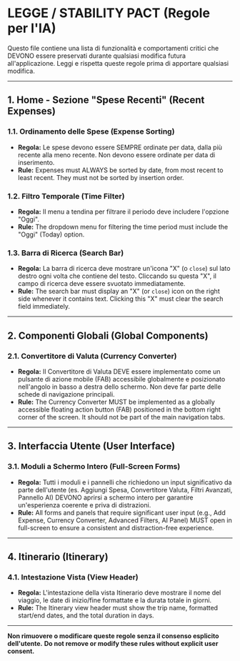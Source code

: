 # LEGGE / STABILITY PACT (Regole per l'IA)

Questo file contiene una lista di funzionalità e comportamenti critici che DEVONO essere preservati durante qualsiasi modifica futura all'applicazione. Leggi e rispetta queste regole prima di apportare qualsiasi modifica.

---

## 1. Home - Sezione "Spese Recenti" (Recent Expenses)

### 1.1. Ordinamento delle Spese (Expense Sorting)

- **Regola:** Le spese devono essere SEMPRE ordinate per data, dalla più recente alla meno recente. Non devono essere ordinate per data di inserimento.
- **Rule:** Expenses must ALWAYS be sorted by date, from most recent to least recent. They must not be sorted by insertion order.

### 1.2. Filtro Temporale (Time Filter)

- **Regola:** Il menu a tendina per filtrare il periodo deve includere l'opzione "Oggi".
- **Rule:** The dropdown menu for filtering the time period must include the "Oggi" (Today) option.

### 1.3. Barra di Ricerca (Search Bar)

- **Regola:** La barra di ricerca deve mostrare un'icona "X" (o `close`) sul lato destro ogni volta che contiene del testo. Cliccando su questa "X", il campo di ricerca deve essere svuotato immediatamente.
- **Rule:** The search bar must display an "X" (or `close`) icon on the right side whenever it contains text. Clicking this "X" must clear the search field immediately.

---

## 2. Componenti Globali (Global Components)

### 2.1. Convertitore di Valuta (Currency Converter)

- **Regola:** Il Convertitore di Valuta DEVE essere implementato come un pulsante di azione mobile (FAB) accessibile globalmente e posizionato nell'angolo in basso a destra dello schermo. Non deve far parte delle schede di navigazione principali.
- **Rule:** The Currency Converter MUST be implemented as a globally accessible floating action button (FAB) positioned in the bottom right corner of the screen. It should not be part of the main navigation tabs.

---

## 3. Interfaccia Utente (User Interface)

### 3.1. Moduli a Schermo Intero (Full-Screen Forms)

- **Regola:** Tutti i moduli e i pannelli che richiedono un input significativo da parte dell'utente (es. Aggiungi Spesa, Convertitore Valuta, Filtri Avanzati, Pannello AI) DEVONO aprirsi a schermo intero per garantire un'esperienza coerente e priva di distrazioni.
- **Rule:** All forms and panels that require significant user input (e.g., Add Expense, Currency Converter, Advanced Filters, AI Panel) MUST open in full-screen to ensure a consistent and distraction-free experience.

---

## 4. Itinerario (Itinerary)

### 4.1. Intestazione Vista (View Header)

- **Regola:** L'intestazione della vista Itinerario deve mostrare il nome del viaggio, le date di inizio/fine formattate e la durata totale in giorni.
- **Rule:** The Itinerary view header must show the trip name, formatted start/end dates, and the total duration in days.

---
**Non rimuovere o modificare queste regole senza il consenso esplicito dell'utente.**
**Do not remove or modify these rules without explicit user consent.**